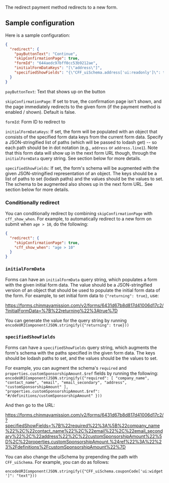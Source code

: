 The redirect payment method redirects to a new form.

## Sample configuration

Here is a sample configuration:

```json
{
  "redirect": {
    "payButtonText": "Continue",
    "skipConfirmationPage": true,
    "formId": "644aedc97bff0cc53b9212ae",
    "initialFormDataKeys": "[\"address\"]",
    "specifiedShowFields": "{\"CFF_uiSchema.address['ui:readonly']\": true}"
  }
}
```

`payButtonText`: Text that shows up on the button

`skipConfirmationPage`: If set to true, the confirmation page isn't shown, and the page immediately redirects to the given form (if the payment method is enabled / shown). Default is false.

`formId`: Form ID to redirect to

`initialFormDataKeys`: If set, the form will be populated with an object that consists of the specified form data keys from the current form data. Specify a JSON-stringified list of paths (which will be passed to lodash get) -- so each path should be in dot notation (e.g., `address` or `address.line1`). Note that this form data will show up in the next form URL though, through the `initialFormData` query string. See section below for more details.

`specifiedShowFields`: If set, the form's schema will be augmented with the given JSON-stringified representation of an object. The keys should be a list of paths to set (lodash paths) and the values should be the values to set. The schema to be augmented also shows up in the next form URL. See section below for more details.

### Conditionally redirect

You can conditionally redirect by combining `skipConfirmationPage` with `cff_show_when`. For example, to automatically redirect to a new form on submit when `age > 10`, do the following:

```json
{
  "redirect": {
    "skipConfirmationPage": true,
    "cff_show_when": "age > 10"
  }
}
```

### `initialFormData`

Forms can have an `initialFormData` query string, which populates a form with the given initial form data. The value should be a JSON-stringified version of an object that should be used to populate the initial form data of the form. For example, to set initial form data to `{"returning": true}`, use:

https://forms.chinmayamission.com/v2/forms/6431d67b8d817d41006d17c2/?initialFormData=%7B%22returning%22%3Atrue%7D

You can generate the value for the query string by running `encodeURIComponent(JSON.stringify({"returning": true}))`

### `specifiedShowFields`

Forms can have a `specifiedShowFields` query string, which augments the form's schema with the paths specified in the given form data. The keys should be lodash paths to set, and the values should be the values to set.

For example, you can augment the schema's `required` and `properties.customSponsorshipAmount.$ref` fields by running the following: `encodeURIComponent(JSON.stringify({"required": [ "company_name", "contact_name", "email", "email_secondary", "address", "customSponsorshipAmount" ], "properties.customSponsorshipAmount.$ref": "#/definitions/customSponsorshipAmount" }))`

And then go to the URL: 

https://forms.chinmayamission.com/v2/forms/6431d67b8d817d41006d17c2/?specifiedShowFields=%7B%22required%22%3A%5B%22company_name%22%2C%22contact_name%22%2C%22email%22%2C%22email_secondary%22%2C%22address%22%2C%22customSponsorshipAmount%22%5D%2C%22properties.customSponsorshipAmount.%24ref%22%3A%22%23%2Fdefinitions%2FcustomSponsorshipAmount%22%7D

You can also change the uiSchema by prepending the path with `CFF_uiSchema`. For example, you can do as follows:

`encodeURIComponent(JSON.stringify({"CFF_uiSchema.couponCode['ui:widget']": "text"}))`